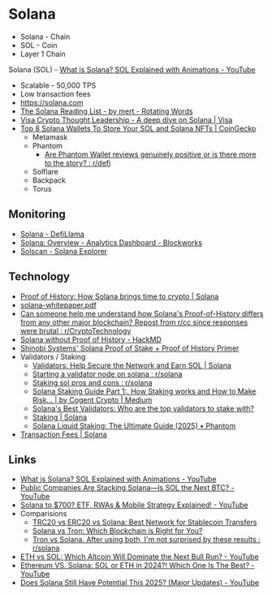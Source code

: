 # Solana

- Solana - Chain
- SOL - Coin
- Layer 1 Chain

Solana (SOL) - [What is Solana? SOL Explained with Animations - YouTube](https://www.youtube.com/watch?v=1jzROE6EhxM)

- Scalable - 50,000 TPS
- Low transaction fees
- https://solana.com
- [The Solana Reading List - by mert - Rotating Words](https://www.mertimus.com/p/the-solana-reading-list?)
- [Visa Crypto Thought Leadership - A deep dive on Solana | Visa](https://usa.visa.com/solutions/crypto/deep-dive-on-solana.html)
- [Top 8 Solana Wallets To Store Your SOL and Solana NFTs \| CoinGecko](https://www.coingecko.com/learn/top-solana-wallets)
	- Metamask
	- Phantom
		- [Are Phantom Wallet reviews genuinely positive or is there more to the story? : r/defi](https://www.reddit.com/r/defi/comments/1ludjn8/are_phantom_wallet_reviews_genuinely_positive_or/)
	- Solflare
	- Backpack
	- Torus

## Monitoring

- [Solana - DefiLlama](https://defillama.com/chain/solana?tvl=false&events=false&chainFees=true)
- [Solana: Overview - Analytics Dashboard - Blockworks](https://blockworks.com/analytics/solana)
- [Solscan - Solana Explorer](https://solscan.io/)

## Technology

- [Proof of History: How Solana brings time to crypto \| Solana](https://solana.com/news/proof-of-history)
- [solana-whitepaper.pdf](https://solana.com/solana-whitepaper.pdf)
- [Can someone help me understand how Solana's Proof-of-History differs from any other major blockchain? Repost from r/cc since responses were brutal : r/CryptoTechnology](https://www.reddit.com/r/CryptoTechnology/comments/skck87/can_someone_help_me_understand_how_solanas/)
- [Solana without Proof of History - HackMD](https://notes.ethereum.org/@dankrad/BJywSZY9t)
- [Shinobi Systems' Solana Proof of Stake + Proof of History Primer](https://www.shinobi-systems.com/primer.html)
- Validators / Staking
	- [Validators: Help Secure the Network and Earn SOL \| Solana](https://solana.com/validators)
	- [Starting a validator node on solana : r/solana](https://www.reddit.com/r/solana/comments/1ah5lz9/starting_a_validator_node_on_solana/)
	- [Staking sol pros and cons : r/solana](https://www.reddit.com/r/solana/comments/1cfulpb/staking_sol_pros_and_cons/)
	- [Solana Staking Guide Part 1:. How Staking works and How to Make Risk… \| by Cogent Crypto \| Medium](https://medium.com/@Cogent_Crypto/solana-staking-guide-part-1-6a6a85f07b56)
	- [Solana's Best Validators: Who are the top validators to stake with?](https://solanacompass.com/validators)
	- [Staking \| Solana](https://solana.com/staking)
	- [Solana Liquid Staking: The Ultimate Guide (2025) • Phantom](https://phantom.com/learn/crypto-101/solana-liquid-staking)
- [Transaction Fees \| Solana](https://solana.com/docs/core/fees)

## Links

- [What is Solana? SOL Explained with Animations - YouTube](https://www.youtube.com/watch?v=1jzROE6EhxM)
- [Public Companies Are Stacking Solana—Is SOL the Next BTC? - YouTube](https://www.youtube.com/watch?v=oWEBABm16YE)
- [Solana to $700? ETF, RWAs & Mobile Strategy Explained! - YouTube](https://www.youtube.com/watch?v=27E-V95HWT4)
- Comparisions
	- [TRC20 vs ERC20 vs Solana: Best Network for Stablecoin Transfers](https://ghostswap.io/trc20-vs-erc20-vs-solana-stablecoin-transfers/)
	- [Solana vs Tron: Which Blockchain is Right for You?](https://chaingateway.io/blog/solana-vs-tron-which-blockchain-is-right-for-you/)
	- [Tron vs Solana. After using both, I'm not surprised by these results : r/solana](https://www.reddit.com/r/solana/comments/1ez15wp/tron_vs_solana_after_using_both_im_not_surprised/)
- [ETH vs SOL: Which Altcoin Will Dominate the Next Bull Run? - YouTube](https://www.youtube.com/watch?v=XsJO-piPJ-I)
- [Ethereum VS. Solana: SOL or ETH in 2024?! Which One Is The Best? - YouTube](https://www.youtube.com/watch?v=Y9Ai3gl6Pd0)
- [Does Solana Still Have Potential This 2025? (Major Updates) - YouTube](https://www.youtube.com/watch?v=KZjovYSr6TQ)
